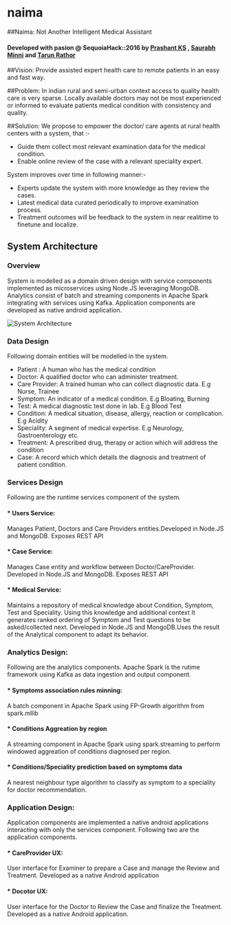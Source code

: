 # naima
##Naima: Not Another Intelligent Medical Assistant   

#### Developed with pasion @ SequoiaHack::2016 by [Prashant KS](https://github.com/tarunjr/) , [Saurabh Minni](https://github.com/tarunjr/) and [Tarun Rathor](https://github.com/tarunjr/)

##Vision: 
Provide assisted expert health care to remote patients in an easy and fast way.

##Problem: 
In indian rural and semi-urban context access to quality health care is very sparse. 
Locally available doctors may not be most experienced or informed to evaluate patients medical 
condition with consistency and quality.

##Solution: 
We propose to empower the doctor/ care agents at rural health centers with a system, that :-
* Guide them collect most relevant examination data for the medical condition.
* Enable online review of the case with a relevant speciality expert.

System improves over time in following manner:-
* Experts update the system with more knowledge as they review the cases.
* Latest medical data curated periodically to improve examination process.
* Treatment outcomes will be feedback to the system in near realitime to finetune and localize.

## System Architecture

### Overview
System is modelled as a domain driven design with service components implemented as microservices using Node.JS leveraging MongoDB. Analytics consist of batch and streaming components in Apache Spark integrating with services using Kafka. Application components are developed as native android application.

![System Architecture](https://drive.google.com/open?id=0B9hsNf_dkRTEUjNhMG85dVhpRUk)

### Data Design
Following domain entities will be modelled in the system.
* Patient : A human who has the medical condition
* Doctor: A qualified doctor who can administer treatment.
* Care Provider: A trained human who can collect diagnostic data. E.g Nurse, Trainee
* Symptom: An indicator of a medical condition. E.g Bloating, Burning
* Test: A medical diagnostic test done in lab. E.g Blood Test
* Condition: A medical situation, disease, allergy, reaction or complication. E.g  Acidity
* Speciality: A segment of medical expertise. E.g  Neurology, Gastroenterology etc.
* Treatment: A prescribed drug, therapy or action which will address the condition
* Case: A record which which details the diagnosis and treatment of patient condition.

### Services Design
Following are the runtime services component of the system.

#### * Users Service: 
Manages Patient, Doctors and  Care Providers entities.Developed in Node.JS and MongoDB. Exposes REST API

#### * Case Service: 
Manages Case entity and workflow between Doctor/CareProvider. Developed in Node.JS and MongoDB. Exposes REST API
	
#### * Medical Service: 
Maintains a repository of medical knowledge about Condition, Symptom, Test and Speciality. Using this knowledge and additional context It generates ranked ordering of Symptom and Test questions to be asked/collected next. Developed in Node.JS and MongoDB.Uses the result of the Analytical component to adapt its behavior.
	
### Analytics Design:
Following are the analytics components. Apache Spark is the rutime framework using Kafka as data ingestion and output
component.

#### * Symptoms association rules minning:
A batch component in Apache Spark using FP-Growth algorithm from spark.mllib 
#### * Conditions Aggreation by region
A streaming component in Apache Spark using spark.streaming to perform windowed aggreation of conditions diagnosed per region.
#### * Conditions/Speciality prediction based on symptoms data
A nearest neighbour type algorithm to classify as symptom to a speciality for doctor recommendation.


### Application Design: 
Application components are implemented a native android applications interacting with only the services component.
Following two are the application components.

#### * CareProvider UX:  
User interface for Examiner to prepare a Case and manage the Review and Treatment. Developed as a native Android application

#### * Docotor UX: 
User interface for the Doctor to Review the Case and finalize the Treatment.
Developed as a native Android application.
